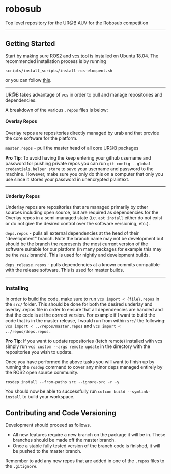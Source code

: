 # robosub

Top level repository for the UR@B AUV for the Robosub competition

***
## Getting Started
Start by making sure ROS2 and [vcs tool](https://github.com/dirk-thomas/vcstool) is installed on Ubuntu 18.04. The recommended installation process is by running 

    scripts/install_scripts/install-ros-eloquent.sh

or you can follow [this](https://index.ros.org/doc/ros2/Installation/Eloquent/Linux-Install-Debians/).
***
UR@B takes advantage of `vcs` in order to pull and manage repositories and dependencies. 

A breakdown of the various `.repos` files is below:
#### Overlay Repos

Overlay repos are repositories directly managed by urab and that provide the core software for the platform.

`master.repos` - pull the master head of all core UR@B packages

**Pro Tip**: To avoid having the keep entering your github username and password for pushing private repos you can run `git config --global credentials.helper store`
to save your username and password to the machine. However, make sure you only do this on a computer that only you use since it stores your password in unencrypted plaintext.

***
#### Underlay Repos

Underlay repos are repositories that are managed primarily by other sources including open source, but are
required as dependencies for the Overlay repos in a semi-managed state (i.e. `apt install` either do not exist or
do not give the desired control over the software versioning, etc.).

`deps.repos` - pulls all external dependencies at the head of their "development" branch.
Note the branch name may not be development but should be the branch the represents the most current
version of the software suitable for our platform (in many packages for example this may be the `ros2`
branch). This is used for nightly and development builds.

`deps_release.repos` - pulls dependencies at a known commits compatible with the release software.
This is used for master builds.
***

### Installing
In order to build the code, make sure to run `vcs import < {file}.repos` in the `src/` folder. This
should be done for both the desired underlay and overlay .repos file in order to ensure that all
dependencies are handled and that the code is at the correct version. For example if I want to build the
code that is in the master release, I would  run from within `src/` the following:
`vcs import < ../repos/master.repos` and `vcs import < ../repos/deps.repos`.

**Pro Tip**: If you want to update repositories (fetch remote) installed with vcs simply run `vcs custom --args remote update` in the
directory with the repositories you wish to update.

Once you have performed the above tasks you will want to finish up by running the `rosdep` command
to cover any minor deps managed entirely by the ROS2 open source community.

    rosdep install --from-paths src --ignore-src -r -y

You should now be able to successfully run `colcon build --symlink-install` to build your workspace.

## Contributing and Code Versioning
Development should proceed as follows.
- All new features require a new branch on the package it will be in. These branches should be made off the master branch.
- Once a stable fully tested version of the branch code is finished, it will be pushed to the master branch.

Remember to add any new repos that are added in one of the `.repos` files to the `.gitignore`.
